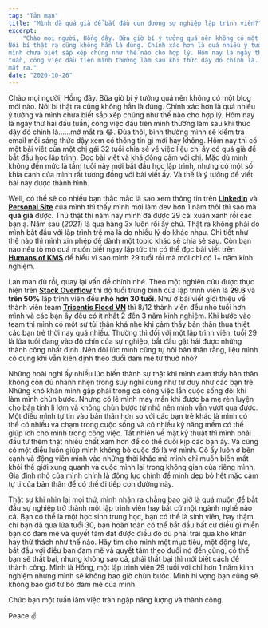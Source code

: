 ```yaml
---
tag: "Tản mạn"
title: "Mình đã quá già để bắt đầu con đường sự nghiệp lập trình viên?"
excerpt:
    "Chào mọi người, Hồng đây. Bữa giờ bí ý tưởng quá nên không có một blog mới nào.
Nói bí thật ra cũng không hẳn là đúng. Chính xác hơn là quá nhiều ý tưởng và
mình chưa biết sắp xếp chúng như thế nào cho hợp lý. Hôm nay là ngày thứ hai đầu
tuần, công việc đầu tiên mình thường làm sau khi thức dậy đó chính là......mở
mắt ra."
date: "2020-10-26"
---
```


Chào mọi người, Hồng đây. Bữa giờ bí ý tưởng quá nên không có một blog mới nào.
Nói bí thật ra cũng không hẳn là đúng. Chính xác hơn là quá nhiều ý tưởng và
mình chưa biết sắp xếp chúng như thế nào cho hợp lý. Hôm nay là ngày thứ hai đầu
tuần, công việc đầu tiên mình thường làm sau khi thức dậy đó chính là......mở
mắt ra 😂. Đùa thôi, bình thường mình sẽ kiểm tra email mỗi sáng thức dậy xem có
thông tin gì mới hay không. Hôm nay thì có một bài viết của một chị gái 32 tuổi
chia sẻ về việc liệu chị ấy có quá già để bắt đầu học lập trình. Đọc bài viết và
khá đồng cảm với chị. Mặc dù mình không đến mức là tầm tuổi này mới bắt đầu học
lập trình, nhưng có một số khía cạnh của mình rất tương đồng với bài viết ấy. Và
thế là ý tưởng để viết bài này được thành hình.

Well, có thể sẽ có nhiều bạn thắc mắc là sao xem thông tin trên
[**LinkedIn**](https://www.linkedin.com/in/hongla/) và
[**Personal Site**](https://hongla.dev) của mình thì thấy mình mới làm dev hơn 1
năm thôi thì sao mà **quá già** được. Thú thật thì năm nay mình đã được 29 cái
xuân xanh rồi các bạn ạ. Năm sau (_2021_) là qua hàng 3x luôn rồi ấy chứ. Thật
ra không phải do mình bắt đầu với lập trình trễ mà là do nhiều lý do khác nhau.
Chi tiết như thế nào thì mình xin phép để dành một topic khác sẽ chia sẻ sau.
Còn bạn nào nếu tò mò quá muốn biết ngay lập tức thì có thể đọc bài viết trên
[**Humans of KMS**](https://www.facebook.com/kmstechnologyvietnam/photos/a.1020953724734889/1738086296354958)
để hiểu vì sao mình 29 tuổi rồi mà mới chỉ có 1+ năm kinh nghiệm.

Lan man đủ rồi, quay lại vấn đề chính nhé. Theo một nghiên cứu được thực hiện
trên
[**Stack Overflow**](https://www.freecodecamp.org/news/2-out-of-3-developers-are-self-taught-and-other-insights-from-stack-overflow-s-2016-survey-of-50-8cf0ee5d4c21/)
thì độ tuổi trung bình của lập trình viên là **29.6** và **trên 50%** lập trình
viên đều **nhỏ hơn 30 tuổi**. Như ở bài viết giới thiệu về thành viên team
[**Tricentis Flood VN**](https://blog.hongla.dev/blog/tricentis-flood-vn-team/)
thì 8/12 thành viên đều nhỏ tuổi hơn mình và các bạn ấy đều có ít nhất 2 đến 3
năm kinh nghiệm. Khi bước vào team thì mình có một sự tủi thân khá nhẹ khi cảm
thấy bản thân thua thiệt các bạn trẻ thời nay quá nhiều. Thường thì đối với một
lập trình viên, tuổi 29 là lứa tuổi đang vào độ chín của sự nghiệp, bắt đầu gặt
hái được những thành công nhất định. Nên đôi lúc mình cũng tự hỏi bản thân rằng,
liệu mình có đúng khi vẫn kiên định theo đuổi đam mê từ thuở nhỏ?

Những hoài nghi ấy nhiều lúc biến thành sự thật khi mình cảm thấy bản thân không
còn đủ nhanh nhẹn trong suy nghĩ cũng như tư duy như các bạn trẻ. Những khó khăn
mình gặp phải trong cả công việc lẫn cuộc sống đôi khi làm mình chùn bước. Nhưng
có lẽ mình may mắn khi được ba mẹ rèn luyện cho bản tính lì lợm và không chùn
bước từ nhỏ nên mình vẫn vượt qua được. Một điều mình tự tin vào bản thân hơn so
với các bạn trẻ khác là mình có thể có nhiều va chạm trong cuộc sống và có nhiều
kỹ năng mềm có thể giúp ích cho mình trong công việc. Tất nhiên về mặt kỹ thuật
thì mình phải đầu tư thêm thật nhiều chất xám hơn để có thể đuổi kịp các bạn ấy.
Và cũng có một điều luôn giúp mình không bỏ cuộc đó là vợ mình. Cô ấy luôn ở bên
cạnh và động viên mình vào những thời khắc mà mình chỉ muốn biến mất khỏi thế
giới xung quanh và cuộc mình lại trong không gian của riêng mình. Gia đình nhỏ
của mình chính là động lực chính để mình dẹp bỏ hết mặc cảm tự ti của bản thân
để có thể đi tiếp con đường này.

Thật sự khi nhìn lại mọi thứ, mình nhận ra chẳng bao giờ là quá muộn để bắt đầu
sự nghiệp trở thành một lập trình viên hay bất cứ một ngành nghề nào cả. Bạn có
thể là một học sinh trung học, bạn có thể là sinh viên, hay thậm chí bạn đã qua
lứa tuổi 30, bạn hoàn toàn có thể bắt đầu bất cứ điều gì miễn bạn có đam mê và
quyết tâm đạt được điều đó dù phải trải qua khó khăn hay thử thách như thế nào.
Hãy tìm cho mình một mục tiêu, một động lực, bắt đầu với điều bạn đam mê và
quyết tâm theo đuổi nó đến cùng, có thể bạn sẽ thất bại, nhưng không sao cả,
phải thất bại thì mới biết cách để thành công. Mình là Hồng, một lập trình viên
29 tuổi với chỉ hơn 1 năm kinh nghiệm nhưng mình sẽ không bao giờ chùn bước.
Mình hi vọng bạn cũng sẽ không bao giờ từ bỏ đam mê của mình.

Chúc bạn một tuần làm việc tràn ngập năng lượng và thành công.

<p class="text-align-right">Peace ✌️</p>
